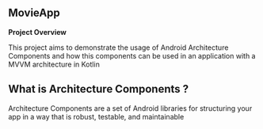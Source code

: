 ## MovieApp


**Project Overview**

This project aims to demonstrate the usage of Android Architecture Components and how this components can be used in an application with a MVVM architecture in Kotlin



## What is Architecture Components ? 

Architecture Components are a set of Android libraries for structuring your app in a way that is robust, testable, and maintainable

